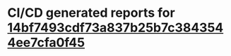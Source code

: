 # CI/CD generated reports for [14bf7493cdf73a837b25b7c3843544ee7cfa0f45](https://github.com/hydephp/develop/commit/14bf7493cdf73a837b25b7c3843544ee7cfa0f45)
